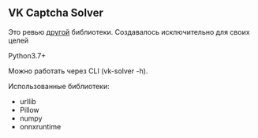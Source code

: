 VK Captcha Solver
-------------
Это ревью [другой](https://github.com/DedInc/vk_captchasolver) библиотеки.
Создавалось исключительно для своих целей

Python3.7+

Можно работать через CLI (vk-solver -h).

Использованные библиотеки:
* urllib
* Pillow
* numpy
* onnxruntime

